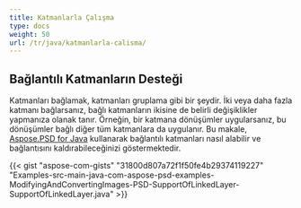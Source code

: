 ```yaml
---
title: Katmanlarla Çalışma
type: docs
weight: 50
url: /tr/java/katmanlarla-calisma/
---
```



## **Bağlantılı Katmanların Desteği**
Katmanları bağlamak, katmanları gruplama gibi bir şeydir. İki veya daha fazla katmanı bağlarsanız, bağlı katmanların ikisine de belirli değişiklikler yapmanıza olanak tanır. Örneğin, bir katmana dönüşümler uygularsanız, bu dönüşümler bağlı diğer tüm katmanlara da uygulanır. Bu makale, [Aspose.PSD for Java](https://products.aspose.com/psd/java) kullanarak bağlantılı katmanları nasıl alabilir ve bağlantısını kaldırabileceğinizi göstermektedir.



{{< gist "aspose-com-gists" "31800d807a72f1f50fe4b29374119227" "Examples-src-main-java-com-aspose-psd-examples-ModifyingAndConvertingImages-PSD-SupportOfLinkedLayer-SupportOfLinkedLayer.java" >}}


